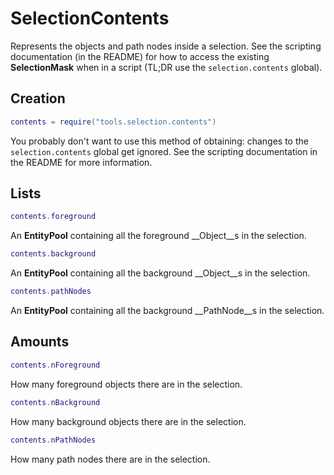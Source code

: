 # SelectionContents

Represents the objects and path nodes inside a selection.
See the scripting documentation (in the README) for how to access the existing __SelectionMask__ when in a script
(TL;DR use the `selection.contents` global).

## Creation

```Lua
contents = require("tools.selection.contents")
```
You probably don't want to use this method of obtaining: changes to the `selection.contents` global get ignored.
See the scripting documentation in the README for more information.

## Lists

```Lua
contents.foreground
```
An __EntityPool__ containing all the foreground __Object__s in the selection.

```Lua
contents.background
```
An __EntityPool__ containing all the background __Object__s in the selection.

```Lua
contents.pathNodes
```
An __EntityPool__ containing all the background __PathNode__s in the selection.

## Amounts

```Lua
contents.nForeground
```
How many foreground objects there are in the selection.

```Lua
contents.nBackground
```
How many background objects there are in the selection.

```Lua
contents.nPathNodes
```
How many path nodes there are in the selection.
